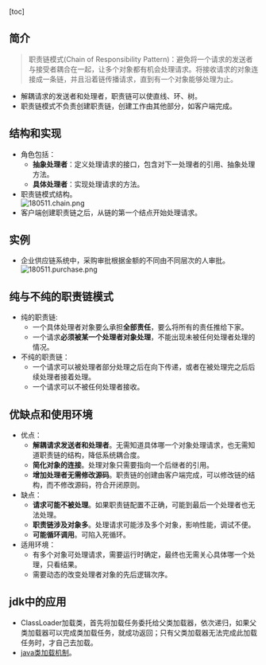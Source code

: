 [toc]
## 简介 ##
> 职责链模式(Chain of Responsibility Pattern)：避免将一个请求的发送者与接受者耦合在一起，让多个对象都有机会处理请求。将接收请求的对象连接成一条链，并且沿着链传播请求，直到有一个对象能够处理为止。

- 解耦请求的发送者和处理者，职责链可以使直线、环、树。
- 职责链模式不负责创建职责链，创建工作由其他部分，如客户端完成。

## 结构和实现 ##
- 角色包括：
    - **抽象处理者**：定义处理请求的接口，包含对下一处理者的引用、抽象处理方法。
    - **具体处理者**：实现处理请求的方法。
- 职责链模式结构。<br>![180511.chain.png](https://img-blog.csdn.net/20180511141457963)
- 客户端创建职责链之后，从链的第一个结点开始处理请求。

## 实例 ##
- 企业供应链系统中，采购审批根据金额的不同由不同层次的人审批。<br>![180511.purchase.png](https://img-blog.csdn.net/20180511141616827)

## 纯与不纯的职责链模式 ##
- 纯的职责链:
    - 一个具体处理者对象要么承担**全部责任**，要么将所有的责任推给下家。
    - 一个请求**必须被某一个处理者对象处理**，不能出现未被任何处理者处理的情况。
- 不纯的职责链：
    - 一个请求可以被处理者部分处理之后在向下传递，或者在被处理完之后后续处理者接着处理。
    - 一个请求可以不被任何处理者接收。

## 优缺点和使用环境 ##
- 优点：
    - **解耦请求发送者和处理者**。无需知道具体哪一个对象处理请求，也无需知道职责链的结构，降低系统耦合度。
    - **简化对象的连接**。处理对象只需要指向一个后继者的引用。
    - **增加处理者无需修改源码**。职责链的创建由客户端完成，可以修改链的结构，而不修改源码，符合开闭原则。
- 缺点：
    - **请求可能不被处理**。如果职责链配置不正确，可能到最后一个处理者也无法处理。
    - **职责链涉及对象多**。处理请求可能涉及多个对象，影响性能，调试不便。
    - **可能循环调用**。可陷入死循环。
- 适用环境：
    - 有多个对象可处理请求，需要运行时确定，最终也无需关心具体哪一个处理，只看结果。
    - 需要动态的改变处理者对象的先后逻辑次序。

## jdk中的应用 ##
- ClassLoader加载类，首先将加载任务委托给父类加载器，依次递归，如果父类加载器可以完成类加载任务，就成功返回；只有父类加载器无法完成此加载任务时，才自己去加载。
- [java类加载机制](https://blog.csdn.net/qq_40369829/article/details/78476412#类的加载机制和双亲委派机制)。